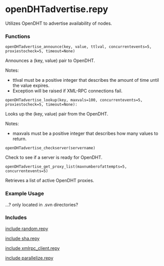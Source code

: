 # openDHTadvertise.repy
Utilizes OpenDHT to advertise availability of nodes.

### Functions
```
openDHTadvertise_announce(key, value, ttlval, concurrentevents=5, proxiestocheck=5, timeout=None)
```
   Announces a (key, value) pair to OpenDHT.
   
   Notes:
   * ttlval must be a positive integer that describes the amount of time until the value expires.
   * Exception will be raised if XML-RPC connections fail.

```
openDHTadvertise_lookup(key, maxvals=100, concurrentevents=5, proxiestocheck=5, timeout=None):
```
   Looks up the (key, value) pair from the OpenDHT.

   Notes:
   * maxvals must be a positive integer that describes how many values to return.

```
openDHTadvertise_checkserver(servername)
```
   Check to see if a server is ready for OpenDHT.

```
openDHTadvertise_get_proxy_list(maxnumberofattempts=5, concurrentevents=5)
```
   Retrieves a list of active OpenDHT proxies.

### Example Usage
...? only located in .svn directories?

### Includes
[include random.repy](random.repy.md)

[include sha.repy](sha.repy.md)

[include xmlrpc_client.repy](xmlrpc_client.repy.md)

[include parallelize.repy](parallelize.repy.md)
